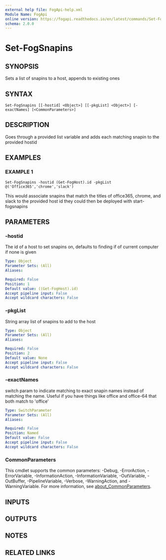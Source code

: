 ```yaml
---
external help file: FogApi-help.xml
Module Name: FogApi
online version: https://fogapi.readthedocs.io/en/latest/commands/Set-FogSnapins
schema: 2.0.0
---
```


# Set-FogSnapins

## SYNOPSIS
Sets a list of snapins to a host, appends to existing ones

## SYNTAX

```
Set-FogSnapins [[-hostid] <Object>] [[-pkgList] <Object>] [-exactNames] [<CommonParameters>]
```

## DESCRIPTION
Goes through a provided list variable and adds each matching snapin to the provided
hostid

## EXAMPLES

### EXAMPLE 1
```
Set-FogSnapins -hostid (Get-FogHost).id -pkgList @('Office365','chrome','slack')
```

This would associate snapins that match the titles of office365, chrome, and slack to the provided host id
they could then be deployed with start-fogsnapins

## PARAMETERS

### -hostid
The id of a host to set snapins on, defaults to finding if of current computer if none is given

```yaml
Type: Object
Parameter Sets: (All)
Aliases:

Required: False
Position: 1
Default value: ((Get-FogHost).id)
Accept pipeline input: False
Accept wildcard characters: False
```

### -pkgList
String array list of snapins to add to the host

```yaml
Type: Object
Parameter Sets: (All)
Aliases:

Required: False
Position: 2
Default value: None
Accept pipeline input: False
Accept wildcard characters: False
```

### -exactNames
switch param to indicate matching to exact snapin names instead of matching the name.
Useful if you have things like office and office-64 that both match to 'office'

```yaml
Type: SwitchParameter
Parameter Sets: (All)
Aliases:

Required: False
Position: Named
Default value: False
Accept pipeline input: False
Accept wildcard characters: False
```

### CommonParameters
This cmdlet supports the common parameters: -Debug, -ErrorAction, -ErrorVariable, -InformationAction, -InformationVariable, -OutVariable, -OutBuffer, -PipelineVariable, -Verbose, -WarningAction, and -WarningVariable. For more information, see [about_CommonParameters](http://go.microsoft.com/fwlink/?LinkID=113216).

## INPUTS

## OUTPUTS

## NOTES

## RELATED LINKS
